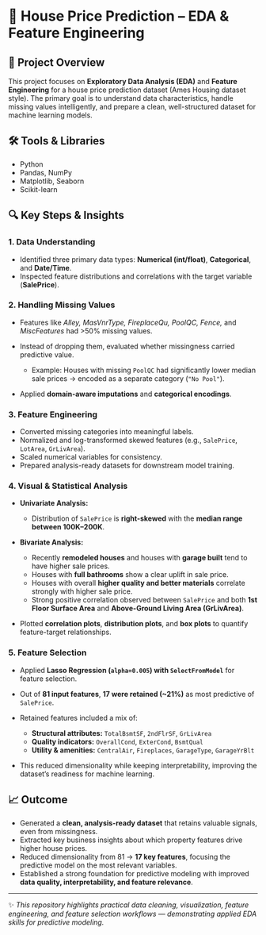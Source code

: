 # 🏡 House Price Prediction – EDA & Feature Engineering

## 📌 Project Overview

This project focuses on **Exploratory Data Analysis (EDA)** and **Feature Engineering** for a house price prediction dataset (Ames Housing dataset style). The primary goal is to understand data characteristics, handle missing values intelligently, and prepare a clean, well-structured dataset for machine learning models.

## 🛠 Tools & Libraries

* Python
* Pandas, NumPy
* Matplotlib, Seaborn
* Scikit-learn

## 🔍 Key Steps & Insights

### 1. Data Understanding

* Identified three primary data types: **Numerical (int/float)**, **Categorical**, and **Date/Time**.
* Inspected feature distributions and correlations with the target variable (**SalePrice**).

### 2. Handling Missing Values

* Features like *Alley, MasVnrType, FireplaceQu, PoolQC, Fence,* and *MiscFeatures* had >50% missing values.
* Instead of dropping them, evaluated whether missingness carried predictive value.

  * Example: Houses with missing `PoolQC` had significantly lower median sale prices → encoded as a separate category (`"No Pool"`).
* Applied **domain-aware imputations** and **categorical encodings**.

### 3. Feature Engineering

* Converted missing categories into meaningful labels.
* Normalized and log-transformed skewed features (e.g., `SalePrice`, `LotArea`, `GrLivArea`).
* Scaled numerical variables for consistency.
* Prepared analysis-ready datasets for downstream model training.

### 4. Visual & Statistical Analysis

* **Univariate Analysis:**

  * Distribution of `SalePrice` is **right-skewed** with the **median range between 100K–200K**.
* **Bivariate Analysis:**

  * Recently **remodeled houses** and houses with **garage built** tend to have higher sale prices.
  * Houses with **full bathrooms** show a clear uplift in sale price.
  * Houses with overall **higher quality and better materials** correlate strongly with higher sale price.
  * Strong positive correlation observed between `SalePrice` and both **1st Floor Surface Area** and **Above-Ground Living Area (GrLivArea)**.
* Plotted **correlation  plots**, **distribution plots**, and **box plots** to quantify feature-target relationships.

### 5. Feature Selection

* Applied **Lasso Regression (`alpha=0.005`) with `SelectFromModel`** for feature selection.
* Out of **81 input features**, **17 were retained (\~21%)** as most predictive of `SalePrice`.
* Retained features included a mix of:

  * **Structural attributes:** `TotalBsmtSF`, `2ndFlrSF`, `GrLivArea`
  * **Quality indicators:** `OverallCond`, `ExterCond`, `BsmtQual`
  * **Utility & amenities:** `CentralAir`, `Fireplaces`, `GarageType`, `GarageYrBlt`
* This reduced dimensionality while keeping interpretability, improving the dataset’s readiness for machine learning.

## 📈 Outcome

* Generated a **clean, analysis-ready dataset** that retains valuable signals, even from missingness.
* Extracted key business insights about which property features drive higher house prices.
* Reduced dimensionality from 81 → **17 key features**, focusing the predictive model on the most relevant variables.
* Established a strong foundation for predictive modeling with improved **data quality, interpretability, and feature relevance**.

---

✨ *This repository highlights practical data cleaning, visualization, feature engineering, and feature selection workflows — demonstrating applied EDA skills for predictive modeling.*
